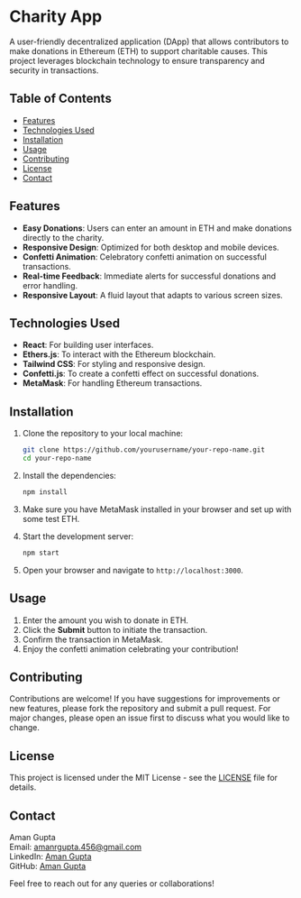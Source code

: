 # Charity App

A user-friendly decentralized application (DApp) that allows contributors to make donations in Ethereum (ETH) to support charitable causes. This project leverages blockchain technology to ensure transparency and security in transactions.

## Table of Contents

- [Features](#features)
- [Technologies Used](#technologies-used)
- [Installation](#installation)
- [Usage](#usage)
- [Contributing](#contributing)
- [License](#license)
- [Contact](#contact)

## Features

- **Easy Donations**: Users can enter an amount in ETH and make donations directly to the charity.
- **Responsive Design**: Optimized for both desktop and mobile devices.
- **Confetti Animation**: Celebratory confetti animation on successful transactions.
- **Real-time Feedback**: Immediate alerts for successful donations and error handling.
- **Responsive Layout**: A fluid layout that adapts to various screen sizes.

## Technologies Used

- **React**: For building user interfaces.
- **Ethers.js**: To interact with the Ethereum blockchain.
- **Tailwind CSS**: For styling and responsive design.
- **Confetti.js**: To create a confetti effect on successful donations.
- **MetaMask**: For handling Ethereum transactions.

## Installation

1. Clone the repository to your local machine:

   ```bash
   git clone https://github.com/yourusername/your-repo-name.git
   cd your-repo-name
   ```

2. Install the dependencies:

   ```bash
   npm install
   ```

3. Make sure you have MetaMask installed in your browser and set up with some test ETH.

4. Start the development server:

   ```bash
   npm start
   ```

5. Open your browser and navigate to `http://localhost:3000`.

## Usage

1. Enter the amount you wish to donate in ETH.
2. Click the **Submit** button to initiate the transaction.
3. Confirm the transaction in MetaMask.
4. Enjoy the confetti animation celebrating your contribution!

## Contributing

Contributions are welcome! If you have suggestions for improvements or new features, please fork the repository and submit a pull request. For major changes, please open an issue first to discuss what you would like to change.

## License

This project is licensed under the MIT License - see the [LICENSE](LICENSE) file for details.

## Contact

Aman Gupta  
Email: amanrgupta.456@gmail.com  
LinkedIn: [Aman Gupta](http://www.linkedin.com/in/aman-gupta0903)  
GitHub: [Aman Gupta](https://github.com/aman090304)  

Feel free to reach out for any queries or collaborations!


